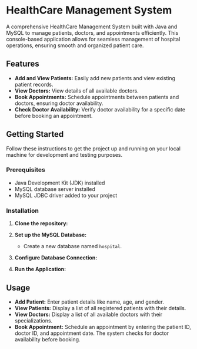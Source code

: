 # HealthCare Management System

A comprehensive HealthCare Management System built with Java and MySQL to manage patients, doctors, and appointments efficiently. This console-based application allows for seamless management of hospital operations, ensuring smooth and organized patient care.

## Features

- **Add and View Patients:** Easily add new patients and view existing patient records.
- **View Doctors:** View details of all available doctors.
- **Book Appointments:** Schedule appointments between patients and doctors, ensuring doctor availability.
- **Check Doctor Availability:** Verify doctor availability for a specific date before booking an appointment.




## Getting Started

Follow these instructions to get the project up and running on your local machine for development and testing purposes.

### Prerequisites

- Java Development Kit (JDK) installed
- MySQL database server installed
- MySQL JDBC driver added to your project

### Installation

1. **Clone the repository:**


2. **Set up the MySQL Database:**

    - Create a new database named `hospital`.
   


3. **Configure Database Connection:**


4. **Run the Application:**


## Usage

- **Add Patient:** Enter patient details like name, age, and gender.
- **View Patients:** Display a list of all registered patients with their details.
- **View Doctors:** Display a list of all available doctors with their specializations.
- **Book Appointment:** Schedule an appointment by entering the patient ID, doctor ID, and appointment date. The system checks for doctor availability before booking.


